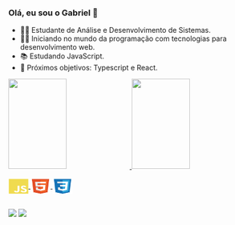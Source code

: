### Olá, eu sou o Gabriel 👋

- 🧑‍🎓 Estudante de Análise e Desenvolvimento de Sistemas.
- 👨‍💻 Iniciando no mundo da programação com tecnologias para desenvolvimento web.
- 📚 Estudando JavaScript.
- 🔭 Próximos objetivos: Typescript e React.

<div>
  <a href="https://github.com/motagabriel">
  <img height="180em" width="48%" src="https://github-readme-stats.vercel.app/api?username=motagabriel&show_icons=true&theme=dark&include_all_commits=true&count_private=true"/>
  <img height="180em" width="48%" src="https://github-readme-stats.vercel.app/api/top-langs/?username=motagabriel&layout=compact&langs_count=7&theme=dark"/>
</div>
<div style="display: inline_block"><br>
  <img align="center" alt="mota-Js" height="30" width="40" src="https://raw.githubusercontent.com/devicons/devicon/master/icons/javascript/javascript-plain.svg">
  <img align="center" alt="mota-HTML" height="30" width="40" src="https://raw.githubusercontent.com/devicons/devicon/master/icons/html5/html5-original.svg">
  <img align="center" alt="mota-CSS" height="30" width="40" src="https://raw.githubusercontent.com/devicons/devicon/master/icons/css3/css3-original.svg">
  <!--<img align="center" alt="mota-React" height="30" width="40" src="https://raw.githubusercontent.com/devicons/devicon/master/icons/react/react-original.svg">-->
</div>
  
  ##
 
<div> 
  <a href = "mailto:gabrielmotacosta18@gmail.com"><img src="https://img.shields.io/badge/-Gmail-%23333?style=for-the-badge&logo=gmail&logoColor=red" target="_blank"></a>
  <a href="https://www.linkedin.com/in/gabriel-mota-costa-4a7391139/" target="_blank"><img src="https://img.shields.io/badge/-LinkedIn-%230077B5?style=for-the-badge&logo=linkedin&logoColor=white" target="_blank"></a> 


